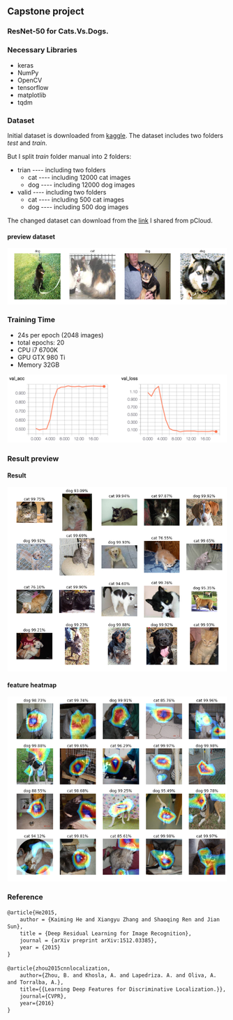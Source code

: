 ## Capstone project
### ResNet-50 for Cats.Vs.Dogs.

### Necessary Libraries
- keras
- NumPy
- OpenCV
- tensorflow
- matplotlib
- tqdm

### Dataset
Initial dataset is downloaded from [kaggle](https://www.kaggle.com/c/dogs-vs-cats-redux-kernels-edition/data). The dataset includes two folders *test* and *train*.

But I split *train* folder manual into 2 folders:

- trian ---- including two folders
	- cat ---- including 12000 cat images
	- dog ---- including 12000 dog images
- valid ---- including two folders 
 	- cat ---- including 500 cat images
	- dog ---- including 500 dog images


The changed dataset can download from the [link](https://my.pcloud.com/publink/show?code=XZHx8PZkM8tUtIwjw0GQYpwAuu38FPeMEly) I shared from pCloud.

#### preview dataset

![](img/resized.png)

### Training Time

- 24s per epoch (2048 images)
- total epochs: 20
- CPU i7 6700K
- GPU GTX 980 Ti
- Memory 32GB

![](img/with_transferlearning.png)

### Result preview

#### Result

![](img/result.png)

#### feature heatmap

![](img/featuremap_with_transferlearning.png)

### Reference

```
@article{He2015,
    author = {Kaiming He and Xiangyu Zhang and Shaoqing Ren and Jian Sun},
    title = {Deep Residual Learning for Image Recognition},
    journal = {arXiv preprint arXiv:1512.03385},
    year = {2015}
}

@article{zhou2015cnnlocalization,
    author={Zhou, B. and Khosla, A. and Lapedriza. A. and Oliva, A. and Torralba, A.},
    title={{Learning Deep Features for Discriminative Localization.}},
    journal={CVPR},
    year={2016}
}
```

